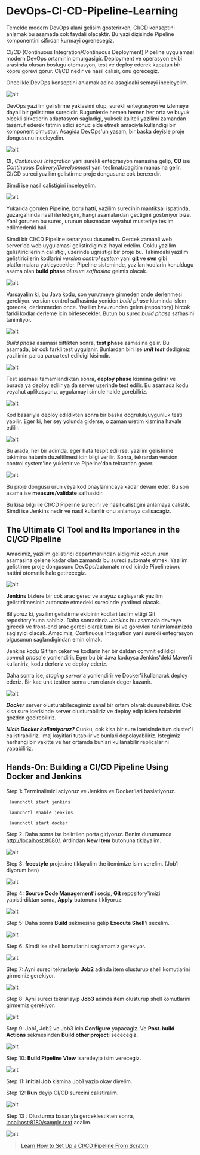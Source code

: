 # DevOps-CI-CD-Pipeline-Learning

Temelde modern DevOps alani gelisim gosterirken, CI/CD konseptini anlamak bu asamada cok faydali olacaktir. Bu yazi dizisinde Pipeline komponentini sifirdan kurmayi ogrenecegiz.

CI/CD (Continuous Integration/Continuous Deployment) Pipeline uygulamasi modern DevOps ortaminin omurgasigir. Deployment ve operasyon ekibi arasinda olusan boslugu otomasyon, test ve deploy ederek kapatan bir kopru gorevi gorur. CI/CD nedir ve nasil calisir, onu gorecegiz.

Oncelikle DevOps konseptini anlamak adina asagidaki semayi inceleyelim.  

![alt](cicdmodels/DevOps_schema.png)

DevOps yazilim gelistirme yaklasimi olup, surekli entegrasyon ve izlemeye dayali bir gelistirme surecidir. Bugunlerde hemen hemen her orta ve buyuk olcekli sirketlerin adaptasyon sagladigi, yuksek kaliteli yazilimi zamandan tasarruf ederek tatmin edici sonuc elde etmek amaciyla kullandigi bir komponent olmustur. Asagida DevOps'un yasam, bir baska deyisle proje dongusunu inceleyelim.

![alt](cicdmodels/DevOps_lifecycle.png)

**CI**, *Continuous Integration* yani surekli entegrasyon manasina gelip, **CD** ise *Continuous Delivery/Development* yani teslimat/dagitim manasina gelir. CI/CD sureci yazilim gelistirme proje dongusune cok benzerdir.

Simdi ise nasil calistigini inceleyelim.

![alt](cicdmodels/versioncontrol.png)

Yukarida gorulen Pipeline, boru hatti, yazilim surecinin mantiksal ispatinda, guzargahinda nasil ilerledigini, hangi asamalardan gectigini gosteriyor bize. Yani gorunen bu surec, urunun olusmadan veyahut musteriye teslim edilmedenki hali.

Simdi bir CI/CD Pipeline senaryosu dusunelim. Gercek zamanli web server'da web uygulamasi gelistirdigimizi hayal edelim. Coklu yazilim gelisitiricilerinin calistigi, uzerinde ugrastigi bir proje bu. Takimdaki yazilim gelistiricilerin kodlarini *version control system* yani **git** ve **svn** gibi platformalara yukleyecekler. Pipeline sisteminde, yazilan kodlarin konuldugu asama olan **build phase** *olusum safhasina* gelmis olacak.

![alt](cicdmodels/build.png)

Varsayalim ki, bu Java kodu, son yurutmeye girmeden onde derlenmesi gerekiyor. version control safhasinda yeniden *build phase* kisminda islem gorecek, derlenmeden once. Yazilim havuzundan gelen (repository) bircok farkli kodlar derleme icin birlesecekler. Butun bu surec *build phase* safhasini tanimliyor.

![alt](cicdmodels/unittest.png)

*Build phase* asamasi bittikten sonra, **test phase** asmasina gelir. Bu asamada, bir cok farkli test uygulanir. Bunlardan biri ise ***unit test*** dedigimiz yazilimin parca parca test edildigi kisimdir.

![alt](cicdmodels/deploy.png)

Test asamasi tamamlandiktan sonra, **deploy phase** kismina gelinir ve burada ya deploy edilir ya da server uzerinde test edilir. Bu asamada kodu veyahut aplikasyonu, uygulamayi simule halde gorebiliriz.

![alt](cicdmodels/autotest.png)

Kod basariyla deploy edildikten sonra bir baska dogruluk/uygunluk testi yapilir. Eger ki, her sey yolunda giderse, o zaman uretim kismina havale edilir.

![alt](cicdmodels/deployproduction.png)

Bu arada, her bir adimda, eger hata tespit edilirse, yazilim gelistirme takimina hatanin duzeltilmesi icin bilgi verilir. Sonra, tekrardan version control system'ine yuklenir ve Pipeline'dan tekrardan gecer.

![alt](cicdmodels/measure.png)

Bu proje dongusu urun veya kod onaylanincaya kadar devam eder. Bu son asama ise **measure/validate** safhasidir.

Bu kisa bilgi ile CI/CD Pipeline surecini ve nasil calistigini anlamaya calistik. Simdi ise Jenkins nedir ve nasil kullanilir onu anlamaya calisacagiz.

## The Ultimate CI Tool and Its Importance in the CI/CD Pipeline

Amacimiz, yazilim gelistirici departmanindan aldigimiz kodun urun asamasina gelene kadar olan zamanda bu sureci automate etmek. Yazilim gelistirme proje dongusunu DevOps/automate mod icinde Pipelineboru hattini otomatik hale getirecegiz.

![alt](cicdmodels/automate.png)

**Jenkins** bizlere bir cok arac gerec ve arayuz saglayarak yazilim gelistirilmesinin automate etmedeki surecinde yardimci olacak.

Biliyoruz ki, yazilim gelistirme ekibinin kodlari teslim ettigi Git repository'suna sahibiz. Daha sonrasinda *Jenkins* bu asamada devreye girecek ve front-end arac gereci olarak tum isi ve gorevleri tanimlamamizda saglayici olacak. Amacimiz, Continuous Integration yani surekli entegrasyon olgusunun saglandigindan emin olmak.

Jenkins kodu Git'ten ceker ve kodlarin her bir daldan commit edildigi *commit phase*'e yonlendirir. Eger bu bir Java koduysa Jenkins'deki Maven'i kullaniriz, kodu derleriz ve deploy ederiz.

Daha sonra ise, *staging server*'a yonlendirir ve Docker'i kullanarak deploy ederiz. Bir kac unit testten sonra urun olarak deger kazanir.

![alt](cicdmodels/staging.png)

***Docker*** server olusturabilecegimiz sanal bir ortam olarak dusunebiliriz. Cok kisa sure icerisinde server olusturabiliriz ve deploy edip islem hatalarini gozden gecirebiliriz.

***Nicin Docker kullaniyoruz?*** Cunku, cok kisa bir sure icerisinde tum cluster'i calistirabiliriz. imaj kayitlari tutabilir ve bunlari depolayabiliriz. Istegimiz herhangi bir vakitte ve her ortamda bunlari kullanabilir replicalarini yapabiliriz.


## Hands-On: Building a CI/CD Pipeline Using Docker and Jenkins

Step 1: Terminalimizi aciyoruz ve Jenkins ve Docker'lari baslatiyoruz.

```hyper
 launchctl start jenkins

 launchctl enable jenkins

 launchctl start docker
 ```

Step 2: Daha sonra ise belirtilen porta giriyoruz. Benim durumumda [http://localhost:8080/](http://localhost:8080/). Ardindan **New Item** butonuna tiklayalim.

![alt](cicdmodels/newitem.png)

Step 3: **freestyle** projesine tiklayalim the itemimize isim verelim. (Job1 diyorum ben)

![alt](cicdmodels/freestyle.png)

Step 4: **Source Code Management**'i secip, **Git** repository'imizi yapistirdiktan sonra, **Apply** butonuna tikliyoruz.

![alt](cicdmodels/sourcecodemanagement.png)

Step 5: Daha sonra **Build** sekmesine gelip **Execute Shell**'i secelim.

![alt](cicdmodels/buildshell.png)

Step 6: Simdi ise shell komutlarini saglamamiz gerekiyor.

![alt](cicdmodels/executeshell1.png)

Step 7: Ayni sureci tekrarlayip **Job2** adinda item olusturup shell komutlarini girmemiz gerekiyor.

![alt](cicdmodels/executeshell2.png)

Step 8: Ayni sureci tekrarlayip **Job3** adinda item olusturup shell komutlarini girmemiz gerekiyor.

![alt](cicdmodels/executeshell3.png)

Step 9: Job1, Job2 ve Job3 icin **Configure** yapacagiz. Ve **Post-build Actions** sekmesinden **Build other project**i sececegiz.

![alt](cicdmodels/buildotherprojects.png)

Step 10: **Build Pipeline View** isaretleyip isim verecegiz.

![alt](cicdmodels/pipelineview.png)

Step 11: **initial Job** kismina Job1 yazip okay diyelim.

Step 12: **Run** deyip CI/CD surecini calistiralim.

![alt](cicdmodels/buildpipeline.png)

Step 13 : Olusturma basariyla gerceklestikten sonra, [localhost:8180/sample.text](localhost:8180/sample.text) acalim.

![alt](cicdmodels/sampletext.png)

> [Learn How to Set Up a CI/CD Pipeline From Scratch](https://dzone.com/articles/learn-how-to-setup-a-cicd-pipeline-from-scratch)
